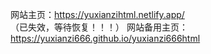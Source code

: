 网站主页：https://yuxianzihtml.netlify.app/</br>（已失效，等待恢复！！！）
网站备用主页：https://yuxianzi666.github.io/yuxianzi666html</br>
